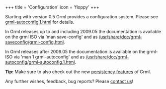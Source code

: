 +++
title = 'Configuration'
icon = 'floppy'
+++

<p>Starting with version 0.5 Grml provides a configuration system.  Please
see <a href="grml-autoconfig.1.html">grml-autoconfig.1.html</a> for details.</p>

<p>In Grml releases up to and including 2009.05 the documentation is available on the
grml ISO via 'man save-config' and as <a
  href="file:///usr/share/doc/grml-saveconfig/grml-config.html">/usr/share/doc/grml-saveconfig/grml-config.html</a>.</p>

<p>In Grml releases after 2009.05 the documentation is available on the
grml-ISO via 'man 1 grml-autoconfig' and as <a
  href="file:///usr/share/doc/grml-autoconfig/grml-autoconfig.1.html">/usr/share/doc/grml-autoconfig/grml-autoconfig.1.html</a>.</p>

<p><strong>Tip:</strong> Make sure to also check out the new <a
href="https://github.com/grml/grml/wiki/persistency">persistency
features</a> of Grml.</p>

<p>Any further wishes, feedback, bug reports? Please <a
href="/contact/">contact us</a>!</p>

